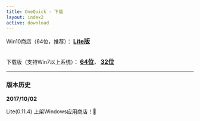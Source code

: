 ```yaml
---
title: OneQuick - 下载
layout: index2
active: download
---
```

<style>
div.dl-link a {
	font-size: 16px;
	font-weight: 700;
}
</style>
<div style="margin: 10px 0;" class="dl-link">

Win10商店（64位，推荐）：
<a href="https://www.microsoft.com/store/apps/9pfn5k6qxt46" target="_blank">Lite版</a>

<br>
下载版（支持Win7以上系统）：
<a href="{{ site.lite.x64url }}">64位</a>，
<a href="{{ site.lite.x86url }}">32位</a>

</div>


<hr>
<style>
h4 {
	font-weight: bolder;
	font-size: 15px;
    margin-top: 14px;
    margin-bottom: 4px;
}
</style>

### 版本历史

#### 2017/10/02

Lite(0.11.4) 上架Windows应用商店！🎉